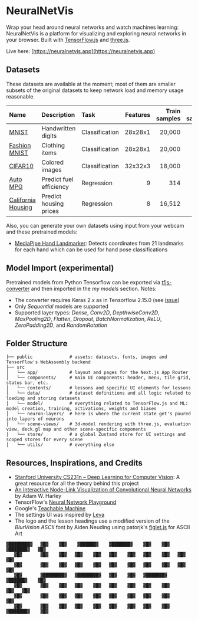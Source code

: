 # NeuralNetVis

Wrap your head around neural networks and watch machines learning: NeuralNetVis is a platform for visualizing and exploring neural networks in your browser. Built with [TensorFlow.js](https://github.com/tensorflow/tfjs) and [three.js](https://github.com/mrdoob/three.js).

Live here: [https://neuralnetvis.app](https://neuralnetvis.app)

## Datasets

These datasets are available at the moment; most of them are smaller subsets of the original datasets to keep network load and memory usage reasonable.

| Name                                                                    | Description             | Task           | Features | Train samples | Test samples |
| :---------------------------------------------------------------------- | :---------------------- | :------------- | -------: | ------------: | -----------: |
| [MNIST](https://en.wikipedia.org/wiki/MNIST_database)                   | Handwritten digits      | Classification |  28x28x1 |        20,000 |        2,000 |
| [Fashion MNIST](https://github.com/zalandoresearch/fashion-mnist)       | Clothing items          | Classification |  28x28x1 |        20,000 |        2,000 |
| [CIFAR10](https://www.cs.toronto.edu/~kriz/cifar.html)                  | Colored images          | Classification |  32x32x3 |        18,000 |        1,800 |
| [Auto MPG](https://archive.ics.uci.edu/dataset/9/auto+mpg)              | Predict fuel efficiency | Regression     |        9 |           314 |           50 |
| [California Housing](https://keras.io/api/datasets/california_housing/) | Predict housing prices  | Regression     |        8 |        16,512 |        4,128 |

Also, you can generate your own datasets using input from your webcam and these pretrained models:

- [MediaPipe Hand Landmarker](https://ai.google.dev/edge/mediapipe/solutions/vision/hand_landmarker): Detects coordinates from 21 landmarks for each hand which can be used for hand pose classifications

## Model Import (experimental)

Pretrained models from Python Tensorflow can be exported via [tfjs-converter](https://github.com/tensorflow/tfjs/tree/master/tfjs-converter) and then imported in the _my models_ section. Notes:

- The converter requires Keras 2.x as in Tensorflow 2.15.0 (see [issue](https://github.com/tensorflow/tfjs/issues/8328))
- Only _Sequential_ models are supported
- Supported layer types: _Dense_, _Conv2D_, _DepthwiseConv2D_, _MaxPooling2D_, _Flatten_, _Dropout_, _BatchNormalization_, _ReLU_, _ZeroPadding2D_, and _RandomRotation_

## Folder Structure

```
├── public              # assets: datasets, fonts, images and TensorFlow's WebAssembly backend
├── src
│   └── app/            # layout and pages for the Next.js App Router
│   └── components/     # main UI components: header, menu, tile grid, status bar, etc.
│   └── contents/       # lessons and specific UI elements for lessons
│   └── data/           # dataset definitions and all logic related to loading and storing datasets
│   └── model/          # everything related to TensorFlow.js and ML: model creation, training, activations, weights and biases
│   └── neuron-layers/  # here is where the current state get's poured into layers of neurons
│   └── scene-views/    # 3d-model rendering with three.js, evaluation view, deck.gl map and other scene-specific components
│   └── store/          # a global Zustand store for UI settings and scoped stores for every scene
│   └── utils/          # everything else
```

## Resources, Inspirations, and Credits

- [Stanford University CS231n – Deep Learning for Computer Vision](https://cs231n.github.io): A great resource for all the theory behind this project
- [An Interactive Node-Link Visualization of Convolutional Neural Networks](https://adamharley.com/nn_vis/) by Adam W. Harley
- TensorFlow's [Neural Network Playground](https://playground.tensorflow.org/)
- Google's [Teachable Machine](https://teachablemachine.withgoogle.com)
- The settings UI was inspired by [Leva](https://github.com/pmndrs/leva)
- The logo and the lesson headings use a modified version of the _BlurVision ASCII_ font by Aiden Neuding using patorjk's [figlet.js](https://github.com/patorjk/figlet.js) for ASCII Art

```
▓████████▓   ▓█▓    ▓█▓    ▓██████▓    ▓███████▓    ▓█▓    ▓█▓    ▓███████▓   ▓█▓
   ▓█▓       ▓█▓    ▓█▓   ▓█▓    ▓█▓   ▓█▓    ▓█▓   ▓█▓    ▓█▓   ▓█▓          ▓█▓
   ▓█▓       ▓█▓    ▓█▓   ▓█▓    ▓█▓   ▓█▓    ▓█▓   ▓█▓    ▓█▓   ▓█▓          ▓█▓
   ▓█▓       ▓████████▓   ▓████████▓   ▓█▓    ▓█▓   ▓███████▓     ▓██████▓    ▓█▓
   ▓█▓       ▓█▓    ▓█▓   ▓█▓    ▓█▓   ▓█▓    ▓█▓   ▓█▓    ▓█▓          ▓█▓   ▓█▓
   ▓█▓       ▓█▓    ▓█▓   ▓█▓    ▓█▓   ▓█▓    ▓█▓   ▓█▓    ▓█▓          ▓█▓
   ▓█▓       ▓█▓    ▓█▓   ▓█▓    ▓█▓   ▓█▓    ▓█▓   ▓█▓    ▓█▓   ▓███████▓    ▓█▓
```
